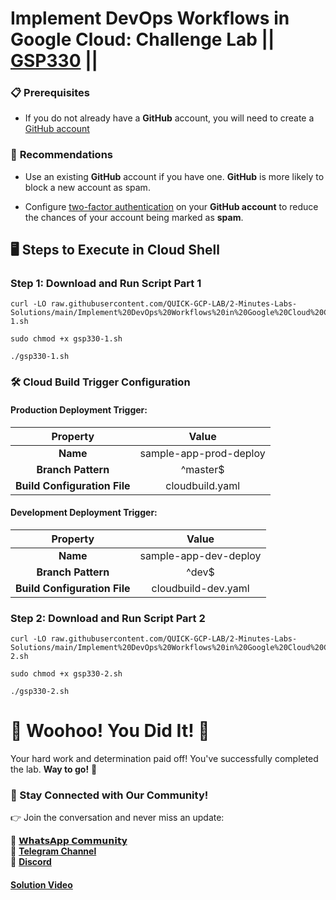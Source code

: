 # Implement DevOps Workflows in Google Cloud: Challenge Lab || [GSP330](https://www.cloudskillsboost.google/focuses/13287?parent=catalog) ||

### 📋 **Prerequisites**  

* If you do not already have a **GitHub** account, you will need to create a [GitHub account](https://github.com/signup)

### 🔐 **Recommendations**  

* Use an existing **GitHub** account if you have one. **GitHub** is more likely to block a new account as spam.

* Configure [two-factor authentication](https://docs.github.com/en/authentication/securing-your-account-with-two-factor-authentication-2fa/configuring-two-factor-authentication) on your **GitHub account** to reduce the chances of your account being marked as **spam**.

## 🖥️ **Steps to Execute in Cloud Shell**  

### Step 1: Download and Run Script Part 1

```
curl -LO raw.githubusercontent.com/QUICK-GCP-LAB/2-Minutes-Labs-Solutions/main/Implement%20DevOps%20Workflows%20in%20Google%20Cloud%20Challenge%20Lab/gsp330-1.sh

sudo chmod +x gsp330-1.sh

./gsp330-1.sh
```

### 🛠️ **Cloud Build Trigger Configuration**  

#### **Production Deployment Trigger:** 

| **Property**                 | **Value**        |  
| :--------------------------: | :--------------: |  
| **Name**                     | sample-app-prod-deploy |  
| **Branch Pattern**           | ^master$       |  
| **Build Configuration File** | cloudbuild.yaml |  

#### **Development Deployment Trigger:** 

| **Property**                 | **Value**        |  
| :--------------------------: | :--------------: |  
| **Name**                     | sample-app-dev-deploy |  
| **Branch Pattern**           | ^dev$          |  
| **Build Configuration File** | cloudbuild-dev.yaml |  

### Step 2: Download and Run Script Part 2

```
curl -LO raw.githubusercontent.com/QUICK-GCP-LAB/2-Minutes-Labs-Solutions/main/Implement%20DevOps%20Workflows%20in%20Google%20Cloud%20Challenge%20Lab/gsp330-2.sh

sudo chmod +x gsp330-2.sh

./gsp330-2.sh
```

# 🎉 Woohoo! You Did It! 🎉

Your hard work and determination paid off!
You've successfully completed the lab. **Way to go!** 🚀

### 💬 Stay Connected with Our Community!

👉 Join the conversation and never miss an update:

💚 [**𝗪𝗵𝗮𝘁𝘀𝗔𝗽𝗽 𝗖𝗼𝗺𝗺𝘂𝗻𝗶𝘁𝘆**](https://chat.whatsapp.com/FYKYrKwcwYDE2Xl08SEi7D) <br>
📢 [**Telegram Channel**](https://t.me/+e1HQkO3ao2FmMGQ1) <br>
👥 [**Discord**](https://discord.gg/VzBN22adUC)

#### [Solution Video](https://www.youtube.com/@officialSheBright)

